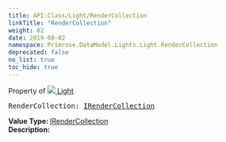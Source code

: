 ```yaml
---
title: API:Class/Light/RenderCollection
linkTitle: "RenderCollection"
weight: 82
date: 2019-08-02
namespace: Primrose.DataModel.Lights.Light.RenderCollection
deprecated: false
no_list: true
toc_hide: true
---
```

Property of <a href="/docs/api-reference/Class/Light"><img src="/icons/silk/lightbulb.png"/>&nbsp;Light</a>
<pre class="method-declaration">
RenderCollection: <a class="type" href="/docs/api-reference/Misc/IRenderCollection">IRenderCollection</a></pre>
<b>Value Type: </b>
<a class="type" href="/docs/api-reference/Misc/IRenderCollection">IRenderCollection</a>
<br/>
<b>Description: </b>